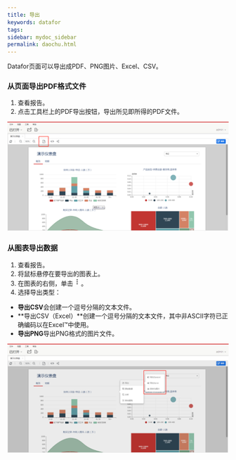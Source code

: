 ```yaml
---
title: 导出
keywords: datafor
tags:
sidebar: mydoc_sidebar
permalink: daochu.html
---
```

Datafor页面可以导出成PDF、PNG图片、Excel、CSV。

### 从页面导出PDF格式文件
  1. 查看报告。
  2. 点击工具栏上的PDF导出按钮，导出所见即所得的PDF文件。

![image-20191128154224351](../../../images/image-20191128154224351.png)
### 从图表导出数据

  1. 查看报告。
  2. 将鼠标悬停在要导出的图表上。
  3. 在图表的右侧，单击![更多菜单](../../../images/unnamed.png)。
  4. 选择导出类型：
  - **导出CSV**会创建一个逗号分隔的文本文件。
  - **导出CSV（Excel）**创建一个逗号分隔的文本文件，其中非ASCII字符已正确编码以在Excel™中使用。
  - **导出PNG**导出PNG格式的图片文件。

   ![image-20191128154432069](../../../images/image-20191128154432069.png)

